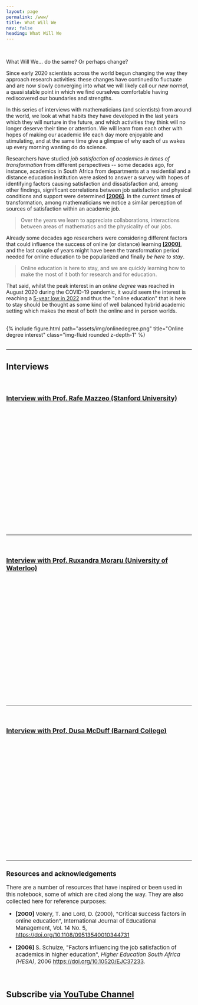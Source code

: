 ```yaml
---
layout: page
permalink: /www/
title: What Will We
nav: false
heading: What Will We
---
```



     
    
<br>

What Will We… do the same? Or perhaps change? 

 
Since early 2020 scientists across the world begun changing the way they approach research activities: these changes have continued to fluctuate and are now slowly converging into what we will likely call our <i>new normal</i>, a quasi stable point in which we find ourselves comfortable having rediscovered our boundaries and strengths.  

In this series of interviews with mathematicians (and scientists) from around the world, we look at what habits they have developed in the last years which they will nurture in the future, and which activities they think will no longer deserve their time or attention. We will learn from each other with hopes of making our academic life each day more enjoyable and stimulating, and at the same time give a glimpse of why each of us wakes up every morning wanting do do science. 
  
Researchers have studied <i>  job  satisfaction  of academics in times of transformation </i> from different perspectives -- some decades ago, for instance, academics in South Africa  from departments at a residential and a distance education institution were asked to answer a survey with hopes of identifying factors causing satisfaction and dissatisfaction  and, among other findings, significant correlations between job satisfaction and physical conditions and support  were determined <b> <a href="https://doi.org/10.10520/EJC37233">[2006]</a></b>. In the current times of transformation, among mathematicians we notice a similar perception of sources of satisfaction within an academic job. 
  
 <blockquote> 
Over the years we learn to appreciate collaborations, interactions between areas of mathematics and the physicality of our jobs. 
</blockquote>
 
 Already some decades ago researchers were considering different factors that could influence the success of online (or distance) learning <a href="https://doi.org/10.1108/09513540010344731"><b>[2000]</b></a>, and the last couple of years might have been the transformation period needed for online education to be popularized and finally <i> be here to stay</i>. 

 <blockquote> 
Online education is here to stay, and we are quickly learning how to make the most of it both for research and for education. 
</blockquote>

That said, whilst the peak interest in an <i> online degree </i> was reached in August 2020 during the COVID-19 pandemic, it would seem the interest is reaching a <a href="https://trends.google.com">5-year low in 2022</a> and thus the "online education" that is here to stay should be thought as some kind of well balanced hybrid academic setting which makes the most of both the online and in person worlds. 


<br>

 
<div class="row">
    <div class="col-sm mt-3 mt-md-0">
        {% include figure.html path="assets/img/onlinedegree.png" title="Online degree interest" class="img-fluid rounded z-depth-1" %}
    </div>
     </div>

 </br>
 
 

 
 

 <hr>
<span style="font-size:15px">

<h2> Interviews </h2>

 </br>

<h3><a href="https://lauraschaposnik.com/Mazzeo/" > Interview with Prof. Rafe Mazzeo (Stanford University) </a></h3>

<div id="video-container" style="float: none; clear: both; width: 100%; position: relative; padding-bottom: 56.25%; padding-top: 25px; height: 0;">
	<object data="https://www.youtube.com/embed/EtMYl0Q15C0" style="position: absolute; top: 0; left: 0; width: 100%; height: 100%;"></object>
</div> 

<br>

<hr>
<span style="font-size:15px">
<br>
<h3><a href="https://lauraschaposnik.com/Moraru/" > Interview with Prof. Ruxandra Moraru (University of Waterloo) </a></h3>

<div id="video-container" style="float: none; clear: both; width: 100%; position: relative; padding-bottom: 56.25%; padding-top: 25px; height: 0;">
	<object data="https://www.youtube.com/embed/Ht4fKXVi7ts" style="position: absolute; top: 0; left: 0; width: 100%; height: 100%;"></object>
</div> 

<br>

<hr>
<span style="font-size:15px">
<br>

<h3><a href="https://lauraschaposnik.com/McDuff/" > Interview with Prof. Dusa McDuff (Barnard College)</a></h3>


<div id="video-container" style="float: none; clear: both; width: 100%; position: relative; padding-bottom: 56.25%; padding-top: 25px; height: 0;">
	<object data="https://www.youtube.com/embed/NAauuZfLeSU" style="position: absolute; top: 0; left: 0; width: 100%; height: 100%;"></object>
</div> 




<hr>
<span style="font-size:15px">
 
<h3> <a id="conclusions_resources"> Resources and acknowledgements</a></h3>
   
There are a number of resources that have inspired or been used in this notebook, some of which are cited along the way. They are also collected here for reference purposes:

- <b>[2000] </b> Volery, T. and Lord, D. (2000), "Critical success factors in online education", International Journal of Educational Management, Vol. 14 No. 5, <a href="https://doi.org/10.1108/09513540010344731">https://doi.org/10.1108/09513540010344731</a>


- <b>[2006] </b> S. Schulze, "Factors influencing the job satisfaction of academics in higher education", <i>Higher Education South Africa (HESA)</i>, 2006 <a href="https://doi.org/10.10520/EJC37233">https://doi.org/10.10520/EJC37233</a>. 

</br>
<h2> Subscribe <a href="https://www.youtube.com/c/LauraSchaposnik">via YouTube Channel </a></h2>


